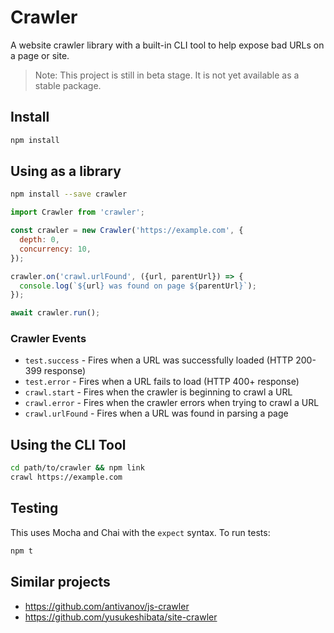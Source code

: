 # Crawler

A website crawler library with a built-in CLI tool to help expose bad URLs on a page or site.

> Note: This project is still in beta stage. It is not yet available as a stable package.

## Install

```bash
npm install
```

## Using as a library

```bash
npm install --save crawler
```

```javascript
import Crawler from 'crawler';

const crawler = new Crawler('https://example.com', {
  depth: 0,
  concurrency: 10,
});

crawler.on('crawl.urlFound', ({url, parentUrl}) => {
  console.log(`${url} was found on page ${parentUrl}`);
});

await crawler.run();
```

### Crawler Events

- `test.success` - Fires when a URL was successfully loaded (HTTP 200-399 response)
- `test.error` - Fires when a URL fails to load (HTTP 400+ response)
- `crawl.start` - Fires when the crawler is beginning to crawl a URL
- `crawl.error` - Fires when the crawler errors when trying to crawl a URL
- `crawl.urlFound` - Fires when a URL was found in parsing a page

## Using the CLI Tool

```bash
cd path/to/crawler && npm link
crawl https://example.com
```

## Testing

This uses Mocha and Chai with the `expect` syntax. To run tests:

```bash
npm t
```

## Similar projects

- https://github.com/antivanov/js-crawler
- https://github.com/yusukeshibata/site-crawler
